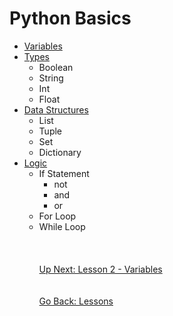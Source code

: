 # Python Basics
* [Variables](variables.md)
* [Types](types.md)
    * Boolean
    * String
    * Int
    * Float
* [Data Structures](data-structures.md)
    * List
    * Tuple
    * Set
    * Dictionary
* [Logic](logic.md)
    * If Statement
        * not
        * and
        * or
    * For Loop
    * While Loop
\
\
\
\
[Up Next: Lesson 2 - Variables](variables.md)
\
\
\
[Go Back: Lessons](../../lessons/README.md)
